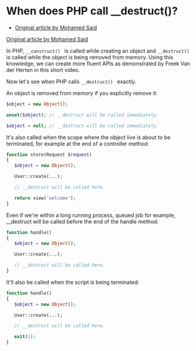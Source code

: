 # When does PHP call __destruct()?

- [Original article by Mohamed Said](https://divinglaravel.com/when-does-php-call-__destruct)

[Original article by Mohamed Said](#./expectException-and-expectExceptionMessage)

In PHP,
`__construct()
` is called while creating an object and
`__destruct()
` is called while the object is being removed from memory. Using this knowledge, we can create more fluent APIs as demonstrated by Freek Van der Herten in this short video.

Now let's see when PHP calls
`__destruct()
` exactly.

An object is removed from memory if you explicitly remove it:

```php
$object = new Object();

unset($object); // __destruct will be called immediately.

$object = null; // __destruct will be called immediately.
```

It's also called when the scope where the object live is about to be terminated, for example at the end of a controller method:

```php
function store(Request $request)
{
   $object = new Object();

   User::create(...);

   // __destruct will be called here.

   return view('welcome');
}
```

Even if we're within a long running process, queued job for example, __destruct will be called before the end of the handle method:

```php
function handle()
{
   $object = new Object();

   User::create(...);

   // __destruct will be called here.
}
```

It'll also be called when the script is being terminated:

```php
function handle()
{
   $object = new Object();

   User::create(...);

   // __destruct will be called here.

   exit(1);
}
```
